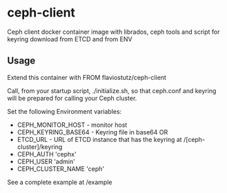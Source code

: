 # ceph-client
Ceph client docker container image with librados, ceph tools and script for keyring download from ETCD and from ENV

## Usage
Extend this container with
FROM flaviostutz/ceph-client

Call, from your startup script, ./initialize.sh, so that ceph.conf and keyring will be prepared for calling your Ceph cluster.

Set the following Environment variables:

* CEPH\_MONITOR\_HOST - monitor host
* CEPH\_KEYRING\_BASE64 - Keyring file in base64 OR
* ETCD\_URL - URL of ETCD instance that has the keyring at /[ceph-cluster]/keyring
* CEPH\_AUTH 'cephx'
* CEPH\_USER 'admin'
* CEPH\_CLUSTER\_NAME 'ceph'

See a complete example at /example

